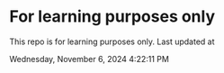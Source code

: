 # For learning purposes only
This repo is for learning purposes only.
Last updated at

Wednesday, November 6, 2024 4:22:11 PM

